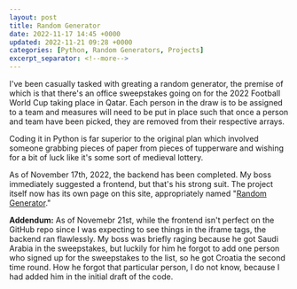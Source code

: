 ```yaml
---
layout: post
title: Random Generator
date: 2022-11-17 14:45 +0000
updated: 2022-11-21 09:28 +0000
categories: [Python, Random Generators, Projects]
excerpt_separator: <!--more-->
---
```


I've been casually tasked with greating a random generator, the premise of which is that there's an office sweepstakes going on for the 2022 Football World Cup taking place in Qatar. Each person in the draw is to be assigned to a team and measures will need to be put in place such that once a person and team have been picked, they are removed from their respective arrays.

Coding it in Python is far superior to the original plan which involved someone grabbing pieces of paper from pieces of tupperware and wishing for a bit of luck like it's some sort of medieval lottery.
<!--more-->
As of November 17th, 2022, the backend has been completed. My boss immediately suggested a frontend, but that's his strong suit. The project itself now has its own page on this site, appropriately named "[Random Generator](https://gwenmurphy.github.io/projects/Random-Generator/)."

**Addendum:** As of Novemebr 21st, while the frontend isn't perfect on the GitHub repo since I was expecting to see things in the iframe tags, the backend ran flawlessly. My boss was briefly raging because he got Saudi Arabia in the sweepstakes, but luckily for him he forgot to add one person who signed up for the sweepstakes to the list, so he got Croatia the second time round. How he forgot that particular person, I do not know, because I had added him in the initial draft of the code.